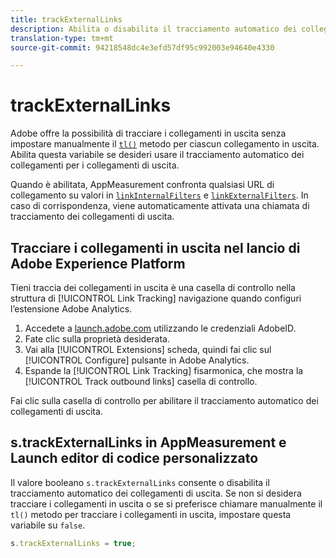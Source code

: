 ```yaml
---
title: trackExternalLinks
description: Abilita o disabilita il tracciamento automatico dei collegamenti per i collegamenti di uscita.
translation-type: tm+mt
source-git-commit: 94218548dc4e3efd57df95c992003e94640e4330

---
```



# trackExternalLinks

Adobe offre la possibilità di tracciare i collegamenti in uscita senza impostare manualmente il [`tl()`](../functions/tl-method.md) metodo per ciascun collegamento in uscita. Abilita questa variabile se desideri usare il tracciamento automatico dei collegamenti per i collegamenti di uscita.

Quando è abilitata, AppMeasurement confronta qualsiasi URL di collegamento su valori in [`linkInternalFilters`](linkinternalfilters.md) e [`linkExternalFilters`](linkexternalfilters.md). In caso di corrispondenza, viene automaticamente attivata una chiamata di tracciamento dei collegamenti di uscita.

## Tracciare i collegamenti in uscita nel lancio di Adobe Experience Platform

Tieni traccia dei collegamenti in uscita è una casella di controllo nella struttura di [!UICONTROL Link Tracking] navigazione quando configuri l’estensione Adobe Analytics.

1. Accedete a [launch.adobe.com](https://launch.adobe.com) utilizzando le credenziali AdobeID.
2. Fate clic sulla proprietà desiderata.
3. Vai alla [!UICONTROL Extensions] scheda, quindi fai clic sul [!UICONTROL Configure] pulsante in Adobe Analytics.
4. Espande la [!UICONTROL Link Tracking] fisarmonica, che mostra la [!UICONTROL Track outbound links] casella di controllo.

Fai clic sulla casella di controllo per abilitare il tracciamento automatico dei collegamenti di uscita.

## s.trackExternalLinks in AppMeasurement e Launch editor di codice personalizzato

Il valore booleano `s.trackExternalLinks` consente o disabilita il tracciamento automatico dei collegamenti di uscita. Se non si desidera tracciare i collegamenti in uscita o se si preferisce chiamare manualmente il `tl()` metodo per tracciare i collegamenti in uscita, impostare questa variabile su `false`.

```js
s.trackExternalLinks = true;
```
